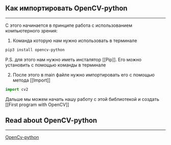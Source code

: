 ## Как импортировать OpenCV-python
-----
С этого начинается в принципе работа с использованием компьютерного зрения:

1. Команда которую нам нужно использовать в терминале 

```zsh terminal
pip3 install opencv-python
```

P.S. для этого нам нужно иметь инсталятор [[Pip]]. Его можно установить с помощью команды в терминале 

2. После этого в main файле нужно импортировать его с помощью метода [[Import]]   
```python
import cv2
```

Дальше мы можем начать нашу работу с этой библиотекой и создать [[First program with OpenCV]]

## Read about OpenCV-python
---
[OpenCv-python](https://pypi.org/project/opencv-python/)


